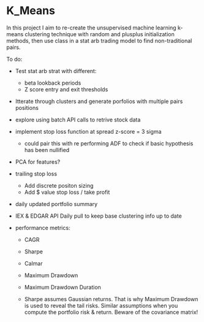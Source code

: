 # K_Means

In this project I aim to re-create the unsupervised machine learning k-means clustering technique with random and plusplus initialization methods, then use class in a stat arb trading model to find non-traditional pairs.

To do:
- Test stat arb strat with different:
  - beta lookback periods
  - Z score entry and exit thresholds
- Itterate through clusters and generate porfolios with multiple pairs positions
- explore using batch API calls to retrive stock data

- implement stop loss function at spread z-score = 3 sigma
  - could pair this with re performing ADF to check if basic hypothesis has been nullified 
  
- PCA for features?
- trailing stop loss
  - Add discrete positon sizing
  - Add $ value stop loss / take profit 
- daily updated portfolio summary
- IEX & EDGAR API Daily pull to keep base clustering info up to date 
- performance metrics:
  - CAGR
  - Sharpe
  - Calmar
  - Maximum Drawdown
  - Maximum Drawdown Duration

  - Sharpe assumes Gaussian returns. That is why Maximum Drawdown is used to reveal the tail risks. Similar assumptions when you compute the portfolio risk & return. Beware of the covariance matrix! 
   
